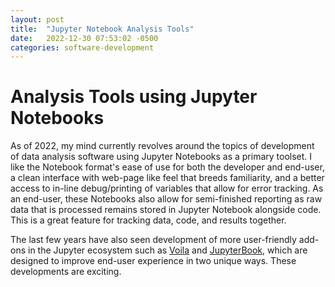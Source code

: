```yaml
---
layout: post
title:  "Jupyter Notebook Analysis Tools"
date:   2022-12-30 07:53:02 -0500
categories: software-development
---
```

# Analysis Tools using Jupyter Notebooks
As of 2022, my mind currently revolves around the topics of development of data analysis software using Jupyter Notebooks as a primary toolset. I like the Notebook format's ease of use for both the developer and end-user, a clean interface with web-page like feel that breeds familiarity, and a better access to in-line debug/printing of variables that allow for error tracking. As an end-user, these Notebooks also allow for semi-finished reporting as raw data that is processed remains stored in Jupyter Notebook alongside code. This is a great feature for tracking data, code, and results together.  

The last few years have also seen development of more user-friendly add-ons in the Jupyter ecosystem such as [Voila](https://blog.jupyter.org/and-voil%C3%A0-f6a2c08a4a93) and [JupyterBook](https://jupyterbook.org/en/stable/intro.html), which are designed to improve end-user experience in two unique ways. These developments are exciting. 